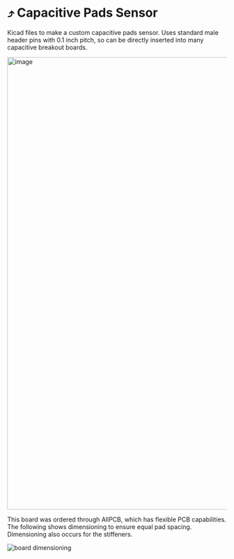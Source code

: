 # :arrow_heading_up: Capacitive Pads Sensor
Kicad files to make a custom capacitive pads sensor. Uses standard male header pins with 0.1 inch pitch, so can be directly inserted into many capacitive breakout boards. 

<img width="1040" alt="image" src="https://github.com/jehanyang/capacitive-pads-sensor/assets/14957116/cbae0b23-1843-47c9-ba32-c90725a23543">

This board was ordered through AllPCB, which has flexible PCB capabilities. The following shows dimensioning to ensure equal pad spacing. Dimensioning also occurs for the stiffeners. 

![board dimensioning](https://github.com/jehanyang/capacitive-pads-sensor/assets/14957116/ba010e75-17e6-4e4d-a0e6-ae4cadb41416)



